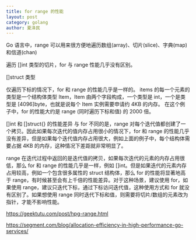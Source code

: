 ```yaml
---
title: for range 的性能
layout: post
category: golang
author: 夏泽民
---
```

Go 语言中，range 可以用来很方便地遍历数组(array)、切片(slice)、字典(map)和信道(chan)

遍历 []int 类型的切片，for 与 range 性能几乎没有区别。


<!-- more -->
[]struct 类型

仅遍历下标的情况下，for 和 range 的性能几乎是一样的。
items 的每一个元素的类型是一个结构体类型 Item，Item 由两个字段构成，一个类型是 int，一个是类型是 [4096]byte，也就是说每个 Item 实例需要申请约 4KB 的内存。
在这个例子中，for 的性能大约是 range (同时遍历下标和值) 的 2000 倍。

[]int 和 []struct{} 的性能差异
与 for 不同的是，range 对每个迭代值都创建了一个拷贝。因此如果每次迭代的值内存占用很小的情况下，for 和 range 的性能几乎没有差异，但是如果每个迭代值内存占用很大，例如上面的例子中，每个结构体需要占据 4KB 的内存，这种情况下差距就非常明显了。

range 在迭代过程中返回的是迭代值的拷贝，如果每次迭代的元素的内存占用很低，那么 for 和 range 的性能几乎是一样，例如 []int。但是如果迭代的元素内存占用较高，例如一个包含很多属性的 struct 结构体，那么 for 的性能将显著地高于 range，有时候甚至会有上千倍的性能差异。对于这种场景，建议使用 for，如果使用 range，建议只迭代下标，通过下标访问迭代值，这种使用方式和 for 就没有区别了。如果想使用 range 同时迭代下标和值，则需要将切片/数组的元素改为指针，才能不影响性能。

https://geektutu.com/post/hpg-range.html

https://segment.com/blog/allocation-efficiency-in-high-performance-go-services/